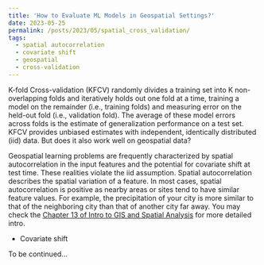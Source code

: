 ```yaml
---
title: 'How to Evaluate ML Models in Geospatial Settings?'
date: 2023-05-25
permalink: /posts/2023/05/spatial_cross_validation/
tags:
  - spatial autocorrelation
  - covariate shift
  - geospatial
  - cross-validation
---
```

K-fold Cross-validation (KFCV) randomly divides a training set into K non-overlapping folds and iteratively holds out one fold at a time, training a model on the remainder (i.e., training folds) and measuring error on the held-out fold (i.e., validation fold). The average of these model errors across folds is the estimate of generalization performance on a test set.
KFCV provides unbiased estimates with independent, identically distributed (iid) data. But does it also work well on geospatial data?

Geospatial learning problems are frequently characterized by spatial autocorrelation in the input features and the potential for covariate shift at test time. These realities violate the iid assumption. 
Spatial autocorrelation describes the spatial variation of a feature. In most cases, spatial autocorrelation is positive as nearby areas or sites tend to have similar feature values. For example, the precipitation of your city is more similar to that of the neighboring city than that of another city far away. You may check the [Chapter 13 of Intro to GIS and Spatial Analysis](https://mgimond.github.io/Spatial/spatial-autocorrelation.html) for more detailed intro.

- Covariate shift

To be continued...
